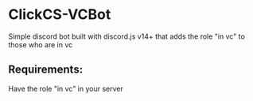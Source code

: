 # ClickCS-VCBot
Simple discord bot built with discord.js v14+ that adds the role "in vc" to those who are in vc

## Requirements:
Have the role "in vc" in your server
